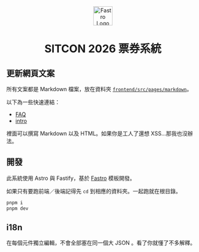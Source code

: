 <div align=center>

<img src="https://sitcon.org/branding/assets/logos/logo.svg" alt="Fastro Logo" width="50">

# SITCON 2026 票券系統

</div>

## 更新網頁文案

所有文案都是 Markdown 檔案，放在資料夾 [`frontend/src/pages/markdown`](frontend/src/pages/markdown)。

以下為一些快速連結：

- [FAQ](frontend/src/pages/markdown/faq.md)
- [intro](frontend/src/pages/markdown/intro.md)

裡面可以撰寫 Markdown 以及 HTML。如果你是工人了還想 XSS...那我也沒辦法。

## 開發

此系統使用 Astro 與 Fastify，基於 [Fastro](https://github.com/Edit-Mr/Fastro) 模板開發。

如果只有要跑前端／後端記得先 `cd` 到相應的資料夾。一起跑就在根目錄。

```bash
pnpm i
pnpm dev
```

## i18n

在每個元件獨立編輯，不會全部塞在同一個大 JSON 。看了你就懂了不多解釋。
